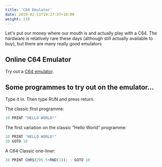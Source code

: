 ```yaml
---
title: 'C64 Emulator'
date: 2019-02-11T19:27:37+10:00
weight: 110
---
```


Let's put our money where our mouth is and actually play with a C64. The hardware is relatively rare these days (although still actually available to buy), but there are many really good emulators

## Online C64 Emulator

Try out a [C64 emulator](https://siwells.github.io/READY/demos/c64/index.html). 


## Some programmes to try out on the emulator...

Type it in. Then type RUN and press return.

The classic first programme:

```js
10 PRINT "HELLO WORLD!"
```

The first variation on the classic "Hello World" programme:

```js
10 PRINT "HELLO WORLD!"
20 GOTO 10
```



A C64 Classic one-liner:
```js
10 PRINT CHR$(205.5+RND(1)); : GOTO 10
```

